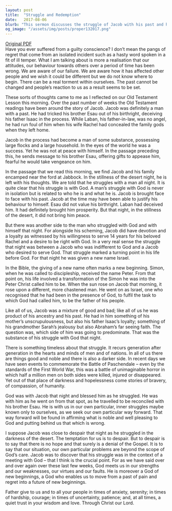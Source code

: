 ```yaml
---
layout: post
title:  "Struggle and Redemption"
date:   2017-08-06
blurb: "This sermon discusses the struggle of Jacob with his past and his transformation into Israel, symbolizing a new beginning. It emphasizes the timeless nature of such internal struggles, highlighting the existence of both good and noble, and darker sides within us. The sermon concludes with the message of hope and new beginnings, reminding us that God is with us in our strengths, weaknesses, virtues, and faults."
og_image: "/assets/img/posts/proper132017.png"
---
```

[Original PDF](/assets/pdf/proper132017.pdf)    
Have you ever suffered from a guilty conscience? I don’t mean the pangs of regret that come from an isolated incident such as a hasty word spoken in a fit of ill temper. What I am talking about is more a realisation that our attitudes, our behaviour towards others over a period of time has been wrong. We are aware of our failure. We are aware how it has affected other people and we wish it could be different but we do not know where to begin. There can be a real torment within ourselves. The past cannot be changed and people’s reaction to us as a result seems to be set.

These sorts of thoughts came to me as I reflected on our Old Testament Lesson this morning. Over the past number of weeks the Old Testament readings have been around the story of Jacob. Jacob was definitely a man with a past. He had tricked his brother Esau out of his birthright, deceiving his father Isaac in the process. While Laban, his father-in-law, was no angel, he had run foul of him when his wife Rachel had concealed the family gods when they left home.

Jacob in the process had become a man of some substance, possessing large flocks and a large household. In the eyes of the world he was a success. Yet he was not at peace with himself. In the passage preceding this, he sends message to his brother Esau, offering gifts to appease him, fearful he would take vengeance on him.

In the passage that we read this morning, we find Jacob and his family encamped near the ford at Jabbock. In the stillness of the desert night, he is left with his thoughts. We are told that he struggles with a man all night. It is quite clear that his struggle is with God. A man’s struggle with God is never in isolation but is related to who he is and what he is. Jacob is brought face to face with his past. Jacob at the time may have been able to justify his behaviour to himself. Esau did not value his birthright. Laban had deceived him. It had definitely brought him prosperity. But that night, in the stillness of the desert, it did not bring him peace.

But there was another side to the man who struggled with God and with himself that night. For alongside his scheming, Jacob did have devotion and a loyalty as witnessed by his willingness to serve 14 years for his beloved Rachel and a desire to be right with God. In a very real sense the struggle that night was between a Jacob who was indifferent to God and a Jacob who desired to serve God. That struggle marked a turning point in his life before God. For that night he was given a new name Israel.

In the Bible, the giving of a new name often marks a new beginning. Simon, when he was called to discipleship, received the name Peter. From that point on, his life involved a transformation of the Simon he was into the Peter Christ called him to be. When the sun rose on Jacob that morning, it rose upon a different, more chastened man. He went on as Israel, one who recognised that he had been in the presence of God, to fulfil the task to which God had called him, to be the father of his people.

Like all of us, Jacob was a mixture of good and bad; like all of us he was product of his ancestry and his past. He had in him something of his mother’s unscrupulousness, but also his father Isaac’s loyalty; something of his grandmother Sarah’s jealousy but also Abraham’s far seeing faith. The question was, which side of him was going to predominate. That was the substance of his struggle with God that night.

There is something timeless about that struggle. It recurs generation after generation in the hearts and minds of men and of nations. In all of us there are things good and noble and there is also a darker side. In recent days we have seen events to commemorate the Battle of Paschendale – even by the standards of the First World War, this was a battle of unimaginable horror in which half a million men on both sides were killed, injured or disappeared. Yet out of that place of darkness and hopelessness come stories of bravery, of compassion, of humanity.

God was with Jacob that night and blessed him as he struggled. He was with him as he went on from that spot, as he travelled to be reconciled with his brother Esau. He is with us in our own particular, inner struggles maybe known only to ourselves, as we seek our own particular way forward. That way forward will be found in affirming what is noble and well pleasing to God and putting behind us that which is wrong.

I suppose Jacob was close to despair that night as he struggled in the darkness of the desert. The temptation for us is to despair. But to despair is to say that there is no hope and that surely is a denial of the Gospel. It is to say that our situation, our own particular problems are beyond the scope of God’s care. Jacob was to discover that his struggle was in the context of a meeting with God – that I think is the crucial point. For as we have said over and over again over these last few weeks, God meets us in our strengths and our weaknesses, our virtues and our faults. He is moreover a God of new beginnings, a God who enables us to move from a past of pain and regret into a future of new beginnings.

Father give to us and to all your people in times of anxiety, serenity; in times of hardship, courage; in times of uncertainty, patience; and, at all times, a quiet trust in your wisdom and love. Through Christ our Lord.
